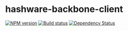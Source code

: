 # hashware-backbone-client

[![NPM version][npm-image]][npm-url]
[![Build status][travis-image]][travis-url]
[![Dependency Status][daviddm-image]][daviddm-url]

[sails-logo]: http://cdn.tjw.io/images/sails-logo.png
[sails-url]: https://sailsjs.org
[npm-image]: https://img.shields.io/npm/v/backbone-client.svg?style=flat
[npm-url]: https://npmjs.org/package/backbone-client
[travis-image]: https://img.shields.io/travis/hashware/backbone-client.svg?style=flat
[travis-url]: https://travis-ci.org/hashware/backbone-client
[daviddm-image]: http://img.shields.io/david/hashware/backbone-client.svg?style=flat
[daviddm-url]: https://david-dm.org/hashware/backbone-client
